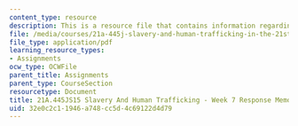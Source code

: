 ```yaml
---
content_type: resource
description: This is a resource file that contains information regarding week 7 memo.
file: /media/courses/21a-445j-slavery-and-human-trafficking-in-the-21st-century-spring-2015/32e0c2c11946a748cc5d4c69122d4d79_MIT21A_445JS15_Week7memo.pdf
file_type: application/pdf
learning_resource_types:
- Assignments
ocw_type: OCWFile
parent_title: Assignments
parent_type: CourseSection
resourcetype: Document
title: 21A.445JS15 Slavery And Human Trafficking - Week 7 Response Memo
uid: 32e0c2c1-1946-a748-cc5d-4c69122d4d79
---
```

